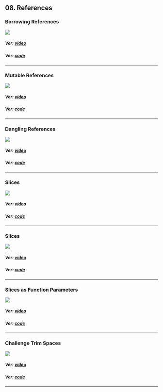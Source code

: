 ## 08. References

### Borrowing References

<p align="start">
<img  src="https://res.cloudinary.com/rustlatamgroup/image/upload/v1674093178/Rust%20Essential%20Training/08%20References/01_e7z0rg.png">
</p>

##### Ver: [video](https://discord.com/channels/1057309286654554173/1057319473675239494/1061124153245188107)

##### Ver: [code](https://github.com/RustLatamGroup/Curso-de-Rust/tree/main/src/08.%20References/borrowing_references)

<hr>

### Mutable References

<p align="start">
<img  src="https://res.cloudinary.com/rustlatamgroup/image/upload/v1674093178/Rust%20Essential%20Training/08%20References/02_d5aeio.png">
</p>

##### Ver: [video](https://discord.com/channels/1057309286654554173/1057319473675239494/1061124196102590566)

##### Ver: [code](https://github.com/RustLatamGroup/Curso-de-Rust/tree/main/src/08.%20References/mutable_references)

<hr>

### Dangling References

<p align="start">
<img  src="https://res.cloudinary.com/rustlatamgroup/image/upload/v1674093178/Rust%20Essential%20Training/08%20References/03_sytaek.png">
</p>

##### Ver: [video](https://discord.com/channels/1057309286654554173/1057319473675239494/1061124247138865182)

##### Ver: [code](https://github.com/RustLatamGroup/Curso-de-Rust/tree/main/src/08.%20References/dangling_references)

<hr>

### Slices

<p align="start">
<img  src="https://res.cloudinary.com/rustlatamgroup/image/upload/v1674093178/Rust%20Essential%20Training/08%20References/04_rigdwc.png">
</p>

##### Ver: [video](https://discord.com/channels/1057309286654554173/1057319473675239494/1061124541323169802)

##### Ver: [code](https://github.com/RustLatamGroup/Curso-de-Rust/tree/main/src/08.%20References/slices)

<hr>

### Slices

<p align="start">
<img  src="https://res.cloudinary.com/rustlatamgroup/image/upload/v1674093178/Rust%20Essential%20Training/08%20References/04_rigdwc.png">
</p>

##### Ver: [video](https://discord.com/channels/1057309286654554173/1057319473675239494/1061124541323169802)

##### Ver: [code](https://github.com/RustLatamGroup/Curso-de-Rust/tree/main/src/08.%20References/slices)

<hr>

### Slices as Function Parameters

<p align="start">
<img  src="https://res.cloudinary.com/rustlatamgroup/image/upload/v1674093178/Rust%20Essential%20Training/08%20References/05_wuwjoe.png">
</p>

##### Ver: [video](https://discord.com/channels/1057309286654554173/1057319473675239494/1061124672047026306)

##### Ver: [code](https://github.com/RustLatamGroup/Curso-de-Rust/tree/main/src/08.%20References/slices_as_function_parameters)

<hr>

### Challenge Trim Spaces

<p align="start">
<img  src="https://res.cloudinary.com/rustlatamgroup/image/upload/v1674093179/Rust%20Essential%20Training/08%20References/06_drt5ry.png">
</p>

##### Ver: [video](https://discord.com/channels/1057309286654554173/1057319473675239494/1061124753945018450)

##### Ver: [code](https://github.com/RustLatamGroup/Curso-de-Rust/tree/main/src/08.%20References/challenge_trim_spaces)

<hr>
